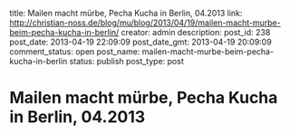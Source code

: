 title: Mailen macht mürbe, Pecha Kucha in Berlin, 04.2013
link: http://christian-noss.de/blog/mu/blog/2013/04/19/mailen-macht-murbe-beim-pecha-kucha-in-berlin/
creator: admin
description: 
post_id: 238
post_date: 2013-04-19 22:09:09
post_date_gmt: 2013-04-19 20:09:09
comment_status: open
post_name: mailen-macht-murbe-beim-pecha-kucha-in-berlin
status: publish
post_type: post

# Mailen macht mürbe, Pecha Kucha in Berlin, 04.2013

